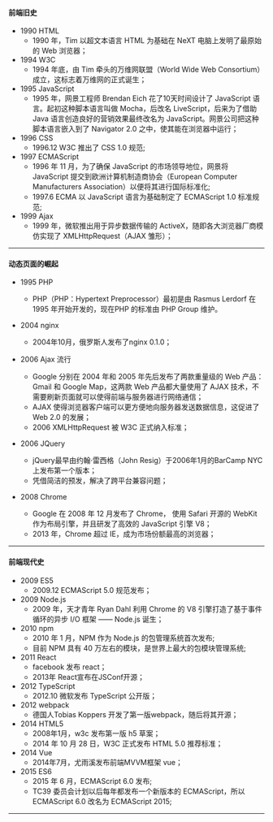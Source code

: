 #### 前端旧史
-   1990  HTML
    -   1990 年，Tim 以超文本语言 HTML 为基础在 NeXT 电脑上发明了最原始的 Web 浏览器；
-   1994  W3C
    -   1994 年底，由 Tim 牵头的万维网联盟（World Wide Web Consortium）成立，这标志着万维网的正式诞生；   
-   1995  JavaScript
    -   1995 年，网景工程师 Brendan Eich 花了10天时间设计了 JavaScript 语言。起初这种脚本语言叫做 Mocha，后改名 LiveScript，后来为了借助 Java 语言创造良好的营销效果最终改名为 JavaScript。网景公司把这种脚本语言嵌入到了 Navigator 2.0 之中，使其能在浏览器中运行；
-   1996   CSS 
    -   1996.12 W3C 推出了 CSS 1.0 规范;   
-   1997 ECMAScript
    -  1996 年 11 月，为了确保 JavaScript 的市场领导地位，网景将 JavaScript 提交到欧洲计算机制造商协会（European Computer Manufacturers Association）以便将其进行国际标准化;
    -  1997.6 ECMA 以 JavaScript 语言为基础制定了 ECMAScript 1.0 标准规范;
-   1999 Ajax
    -   1999 年，微软推出用于异步数据传输的 ActiveX，随即各大浏览器厂商模仿实现了 XMLHttpRequest（AJAX 雏形）；
---
#### 动态页面的崛起
-   1995 PHP
    -   PHP（PHP：Hypertext Preprocessor）最初是由 Rasmus Lerdorf 在 1995 年开始开发的，现在PHP 的标准由 PHP Group 维护。
-   2004 nginx
    -   2004年10月，俄罗斯人发布了nginx 0.1.0；
-   2006 Ajax 流行
    -   Google 分别在 2004 年和 2005 年先后发布了两款重量级的 Web 产品：Gmail 和 Google Map，这两款 Web 产品都大量使用了 AJAX 技术，不需要刷新页面就可以使得前端与服务器进行网络通信；
    -   AJAX 使得浏览器客户端可以更方便地向服务器发送数据信息，这促进了 Web 2.0 的发展；
    -   2006 XMLHttpRequest 被 W3C 正式纳入标准；
-   2006 JQuery
    -   jQuery最早由约翰·雷西格（John Resig）于2006年1月的BarCamp NYC上发布第一个版本；
    -   凭借简洁的预发，解决了跨平台兼容问题；
    
-   2008  Chrome 
    -   Google 在 2008 年 12 月发布了 Chrome， 使用 Safari 开源的 WebKit 作为布局引擎，并且研发了高效的 JavaScript 引擎 V8；
    -   2013 年，Chrome 超过 IE，成为市场份额最高的浏览器；

---
#### 前端现代史
-   2009 ES5
    -   2009.12 ECMAScript 5.0 规范发布；
-   2009 Node.js
    -   2009 年，天才青年 Ryan Dahl 利用 Chrome 的 V8 引擎打造了基于事件循环的异步 I/O 框架 —— Node.js 诞生；
-   2010 npm
    -   2010 年 1 月，NPM 作为 Node.js 的包管理系统首次发布;
    -   目前 NPM 具有 40 万左右的模块，是世界上最大的包模块管理系统;
-   2011 React
    -   facebook 发布 react；
    -   2013年 React宣布在JSConf开源；
-   2012 TypeScript
    -   2012.10 微软发布 TypeScript 公开版；
-   2012 webpack
    -   德国人Tobias Koppers 开发了第一版webpack，随后将其开源；
-   2014 HTML5
    -   2008年1月，w3c 发布第一版 h5 草案；
    -   2014 年 10 月 28 日，W3C 正式发布 HTML 5.0 推荐标准；
-   2014 Vue
    -   2014年7月，尤雨溪发布前端MVVM框架 vue；   
-   2015 ES6
    -   2015 年 6 月，ECMAScript 6.0 发布;
    -   TC39 委员会计划以后每年都发布一个新版本的 ECMAScript，所以 ECMAScript 6.0 改名为 ECMAScript 2015;
---

